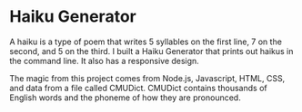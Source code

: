 # Haiku Generator

A haiku is a type of poem that writes 5 syllables on the first line, 7 on the second, and 5 on the third. I built a Haiku Generator that prints out haikus in the command line. It also has a responsive design.

The magic from this project comes from Node.js, Javascript, HTML, CSS, and data from a file called CMUDict. CMUDict contains thousands of English words and the phoneme of how they are pronounced.
